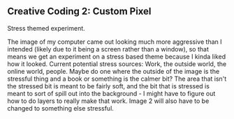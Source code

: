 ## Creative Coding 2: Custom Pixel

Stress themed experiment.

The image of my computer came out looking much more aggressive than I intended (likely due to it being a screen rather than a window), so that means we get an experiment on a stress based theme because I kinda liked how it looked. Current potential stress sources: Work, the outside world, the online world, people. Maybe do one where the outside of the image is the stressful thing and a book or something is the calmer bit? The area that isn't the stressed bit is meant to be fairly soft, and the bit that is stressed is meant to sort of spill out into the background - I might have to figure out how to do layers to really make that work. Image 2 will also have to be changed to something else stressful.
